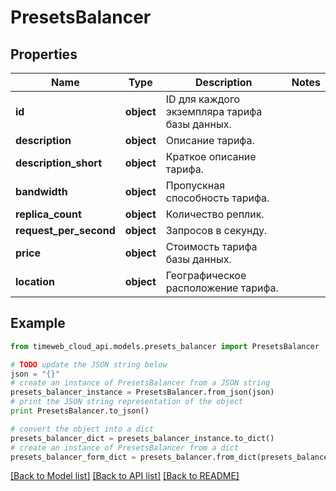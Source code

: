# PresetsBalancer


## Properties
Name | Type | Description | Notes
------------ | ------------- | ------------- | -------------
**id** | **object** | ID для каждого экземпляра тарифа базы данных. | 
**description** | **object** | Описание тарифа. | 
**description_short** | **object** | Краткое описание тарифа. | 
**bandwidth** | **object** | Пропускная способность тарифа. | 
**replica_count** | **object** | Количество реплик. | 
**request_per_second** | **object** | Запросов в секунду. | 
**price** | **object** | Стоимость тарифа базы данных. | 
**location** | **object** | Географическое расположение тарифа. | 

## Example

```python
from timeweb_cloud_api.models.presets_balancer import PresetsBalancer

# TODO update the JSON string below
json = "{}"
# create an instance of PresetsBalancer from a JSON string
presets_balancer_instance = PresetsBalancer.from_json(json)
# print the JSON string representation of the object
print PresetsBalancer.to_json()

# convert the object into a dict
presets_balancer_dict = presets_balancer_instance.to_dict()
# create an instance of PresetsBalancer from a dict
presets_balancer_form_dict = presets_balancer.from_dict(presets_balancer_dict)
```
[[Back to Model list]](../README.md#documentation-for-models) [[Back to API list]](../README.md#documentation-for-api-endpoints) [[Back to README]](../README.md)


